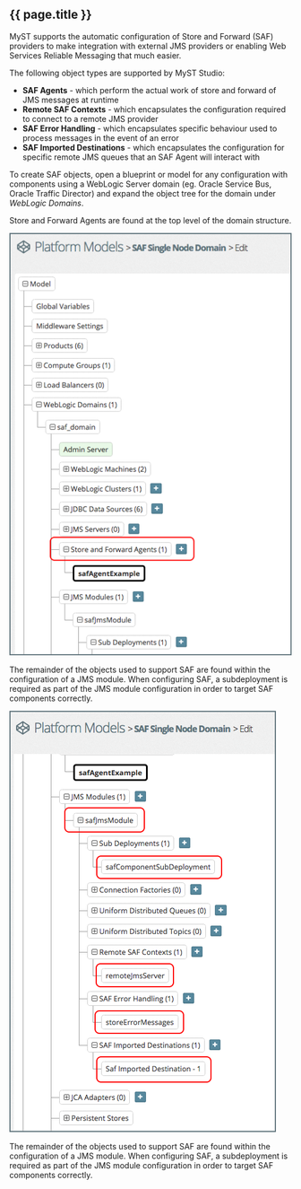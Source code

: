 ## {{ page.title }}

MyST supports the automatic configuration of Store and Forward (SAF) providers to make integration with external JMS providers or enabling Web Services Reliable Messaging that much easier.

The following object types are supported by MyST Studio:

* **SAF Agents** - which perform the actual work of store and forward of JMS messages at runtime
* **Remote SAF Contexts** - which encapsulates the configuration required to connect to a remote JMS provider
* **SAF Error Handling** - which encapsulates specific behaviour used to process messages in the event of an error
* **SAF Imported Destinations** - which encapsulates the configuration for specific remote JMS queues that an SAF Agent will interact with

To create SAF objects, open a blueprint or model for any configuration with components using a WebLogic Server domain (eg. Oracle Service Bus, Oracle Traffic Director) and expand the object tree for the domain under *WebLogic Domains*.

Store and Forward Agents are found at the top level of the domain structure.

![](img/exampleSafAgent.png)

The remainder of the objects used to support SAF are found within the configuration of a JMS module. When configuring SAF, a subdeployment is required as part of the JMS module configuration in order to target SAF components correctly.

![](img/exampleSafJmsModules.png)

The remainder of the objects used to support SAF are found within the configuration of a JMS module. When configuring SAF, a subdeployment is required as part of the JMS module configuration in order to target SAF components correctly.
